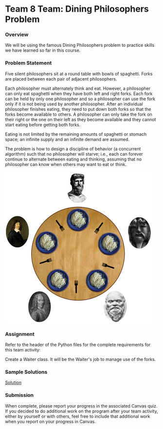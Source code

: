 # Team 8 Team: Dining Philosophers Problem

### Overview

We will be using the famous Dining Philosophers problem to practice skills we have learned so far in this course.

### Problem Statement

Five silent philosophers sit at a round table with bowls of spaghetti. Forks are placed between each pair of adjacent philosophers.

Each philosopher must alternately think and eat. However, a philosopher can only eat spaghetti when they have both left and right forks. Each fork can be held by only one philosopher and so a philosopher can use the fork only if it is not being used by another philosopher. After an individual philosopher finishes eating, they need to put down both forks so that the forks become available to others. A philosopher can only take the fork on their right or the one on their left as they become available and they cannot start eating before getting both forks.

Eating is not limited by the remaining amounts of spaghetti or stomach space; an infinite supply and an infinite demand are assumed.

The problem is how to design a discipline of behavior (a concurrent algorithm) such that no philosopher will starve; i.e., each can forever continue to alternate between eating and thinking, assuming that no philosopher can know when others may want to eat or think.

![](./assets/dining_philosophers_problem.png)

### Assignment

Refer to the header of the Python files for the complete requirements for this team activity:

Create a Waiter class. It will be the Waiter's job to manage use of the forks.

### Sample Solutions

[Solution](../team/philosphers2-solution.py)

### Submission

When complete, please report your progress in the associated Canvas quiz. If you decided to do additional work on the program after your team activity, either by yourself or with others, feel free to include that additional work when you report on your progress in Canvas.
